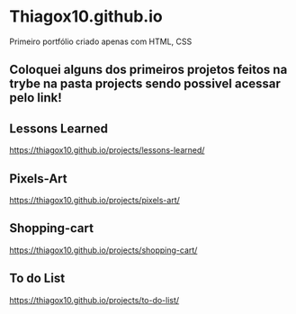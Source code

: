 # Thiagox10.github.io
Primeiro portfólio criado apenas com HTML, CSS

## Coloquei alguns dos primeiros projetos feitos na trybe na pasta projects sendo possivel acessar pelo link!

## Lessons Learned 
https://thiagox10.github.io/projects/lessons-learned/

## Pixels-Art
https://thiagox10.github.io/projects/pixels-art/

## Shopping-cart
https://thiagox10.github.io/projects/shopping-cart/

## To do List 
https://thiagox10.github.io/projects/to-do-list/

